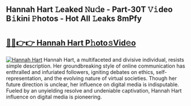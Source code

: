 ## Hannah Hart 𝙻eaked 𝙽u𝚍e - Part-30T 𝚅𝚒deo B𝚒kini 𝙿hotos - Hot All 𝙻eaks 8mPfy

# <h2><a href="http://ld3c6q.urlbe.top/?page=Hannah+Hart">🔗🔗👉👉 Hannah Hart P𝚑oto𝚜Vid𝚎o</a></h2>

[![Hannah Hart](https://i.imgur.com/eBuTRDB.gif)](http://ld3c6q.urlbe.top/?page=Hannah+Hart)
Hannah Hart, a multifaceted and divisive individual, resists simple description. Her groundbreaking style of online communication has enthralled and infuriated followers, igniting debates on ethics, self-representation, and the evolving nature of virtual societies. Though her future direction is unclear, her influence on digital media is indisputable. Fueled by an unyielding resolve and undeniable captivation, Hannah Hart influence on digital media is pioneering.

